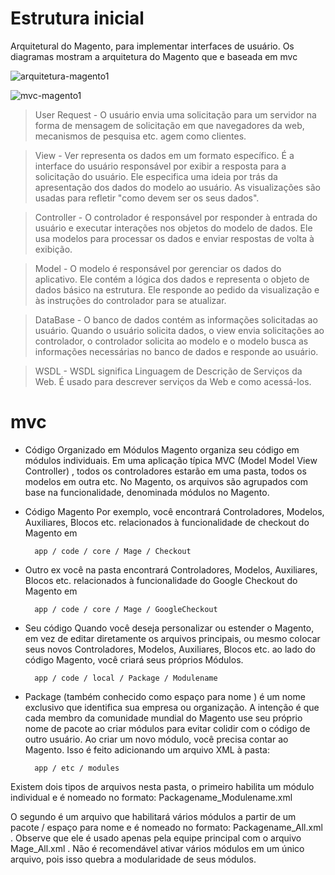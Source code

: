 # Estrutura inicial 

Arquitetural do Magento, para implementar interfaces de usuário. 
Os diagramas mostram a arquitetura do Magento que e baseada em mvc

![arquitetura-magento1](https://user-images.githubusercontent.com/26981092/78785367-6de7c480-797d-11ea-90e1-0e5d1d38eaa7.jpg)

![mvc-magento1](https://user-images.githubusercontent.com/26981092/78785846-2f9ed500-797e-11ea-919f-3b1263663b79.png)


>User Request - O usuário envia uma solicitação para um servidor na forma de mensagem de solicitação em que navegadores da web, mecanismos de pesquisa etc. agem como clientes.

>View - Ver representa os dados em um formato específico. É a interface do usuário responsável por exibir a resposta para a solicitação do usuário. Ele especifica uma ideia por trás da apresentação dos dados do modelo ao usuário. As visualizações são usadas para refletir "como devem ser os seus dados".

>Controller - O controlador é responsável por responder à entrada do usuário e executar interações nos objetos do modelo de dados. Ele usa modelos para processar os dados e enviar respostas de volta à exibição.

>Model - O modelo é responsável por gerenciar os dados do aplicativo. Ele contém a lógica dos dados e representa o objeto de dados básico na estrutura. Ele responde ao pedido da visualização e às instruções do controlador para se atualizar.

>DataBase - O banco de dados contém as informações solicitadas ao usuário. Quando o usuário solicita dados, o view envia solicitações ao controlador, o controlador solicita ao modelo e o modelo busca as informações necessárias no banco de dados e responde ao usuário.

>WSDL - WSDL significa Linguagem de Descrição de Serviços da Web. É usado para descrever serviços da Web e como acessá-los.

# mvc

* Código Organizado em Módulos
Magento organiza seu código em módulos individuais. Em uma aplicação típica MVC (Model Model View Controller) , todos os controladores estarão em uma pasta, todos os modelos em outra etc. No Magento, os arquivos são agrupados com base na funcionalidade, denominada módulos no Magento.

* Código Magento
Por exemplo, você encontrará Controladores, Modelos, Auxiliares, Blocos etc. relacionados à funcionalidade de checkout do Magento em

        app / code / core / Mage / Checkout

* Outro ex você na pasta encontrará Controladores, Modelos, Auxiliares, Blocos etc. relacionados à funcionalidade do Google Checkout do Magento em

        app / code / core / Mage / GoogleCheckout

* Seu código
Quando você deseja personalizar ou estender o Magento, em vez de editar diretamente os arquivos principais, ou mesmo colocar seus novos Controladores, Modelos, Auxiliares, Blocos etc. ao lado do código Magento, você criará seus próprios Módulos.

        app / code / local / Package / Modulename

* Package (também conhecido como espaço para nome ) é um nome exclusivo que identifica sua empresa ou organização. A intenção é que cada membro da comunidade mundial do Magento use seu próprio nome de pacote ao criar módulos para evitar colidir com o código de outro usuário. Ao criar um novo módulo, você precisa contar ao Magento. Isso é feito adicionando um arquivo XML à pasta:

        app / etc / modules

Existem dois tipos de arquivos nesta pasta, o primeiro habilita um módulo individual e é nomeado no formato: Packagename_Modulename.xml

O segundo é um arquivo que habilitará vários módulos a partir de um pacote / espaço para nome e é nomeado no formato: Packagename_All.xml . Observe que ele é usado apenas pela equipe principal com o arquivo Mage_All.xml . Não é recomendável ativar vários módulos em um único arquivo, pois isso quebra a modularidade de seus módulos.